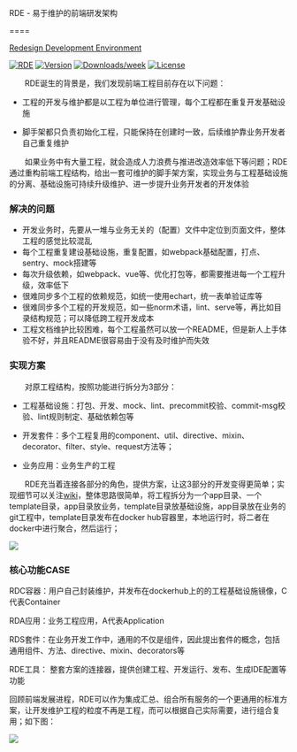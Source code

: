 RDE - 易于维护的前端研发架构
     
====

[Redesign Development Environment](https://kaola-fed.github.io/RDE/index.html)

[![RDE](https://img.shields.io/badge/cli-RDE-%2368BAEB.svg)](https://github.com/kaola-fed/RDE)
[![Version](https://img.shields.io/npm/v/rede.svg)](https://npmjs.org/package/rede)
[![Downloads/week](https://img.shields.io/npm/dw/rede.svg)](https://npmjs.org/package/rede)
[![License](https://img.shields.io/npm/l/rede.svg)](https://github.com/nupthale/rede/blob/master/package.json)


&emsp;&emsp;RDE诞生的背景是，我们发现前端工程目前存在以下问题：

* 工程的开发与维护都是以工程为单位进行管理，每个工程都在重复开发基础设施

* 脚手架都只负责初始化工程，只能保持在创建时一致，后续维护靠业务开发者自己重复维护

&emsp;&emsp;如果业务中有大量工程，就会造成人力浪费与推进改造效率低下等问题；RDE通过重构前端工程结构，给出一套可维护的脚手架方案，实现业务与工程基础设施的分离、基础设施可持续升级维护、进一步提升业务开发者的开发体验

### 解决的问题

* 开发业务时，先要从一堆与业务无关的（配置）文件中定位到页面文件，整体工程的感觉比较混乱
* 每个工程重复建设基础设施，重复配置，如webpack基础配置，打点、sentry、mock搭建等
* 每次升级依赖，如webpack、vue等、优化打包等，都需要推进每一个工程升级，效率低下
* 很难同步多个工程的依赖规范，如统一使用echart，统一表单验证库等
* 很难同步多个工程的开发规范，如一些norm术语，lint、serve等，再比如目录结构规范；可以降低跨工程开发成本
* 工程文档维护比较困难，每个工程虽然可以放一个README，但是新人上手体验不好，并且README很容易由于没有及时维护而失效

### 实现方案

&emsp;&emsp;对原工程结构，按照功能进行拆分为3部分：

* 工程基础设施：打包、开发、mock、lint、precommit校验、commit-msg校验、lint规则制定、基础依赖包等
* 开发套件：多个工程复用的component、util、directive、mixin、decorator、filter、style、request方法等；

* 业务应用：业务生产的工程

&emsp;&emsp;RDE充当着连接各部分的角色，提供方案，让这3部分的开发变得更简单；实现细节可以关注[wiki](https://github.com/kaola-fed/RDE/wiki)，整体思路很简单，将工程拆分为一个app目录、一个template目录，app目录放业务，template目录放基础设施，app目录放在业务的git工程中，template目录发布在docker hub容器里，本地运行时，将二者在docker中进行聚合，然后运行；

![](https://haitao.nos.netease.com/bf0c98ac-6416-4d29-8bd4-bf94172a4354_835_619.png)

### 核心功能CASE

RDC容器：用户自己封装维护，并发布在dockerhub上的的工程基础设施镜像，C代表Container

RDA应用：业务工程应用，A代表Application

RDS套件：在业务开发工作中，通用的不仅是组件，因此提出套件的概念，包括通用组件、方法、directive、mixin、decorators等

RDE工具： 整套方案的连接器，提供创建工程、开发运行、发布、生成IDE配置等功能

回顾前端发展进程，RDE可以作为集成汇总、组合所有服务的一个更通用的标准方案，让开发维护工程的粒度不再是工程，而可以根据自己实际需要，进行组合复用；如下图：

![](https://haitao.nos.netease.com/aad8723b-98c7-4774-bfbb-072ddb3ac7b4_1552_1166.jpg)

